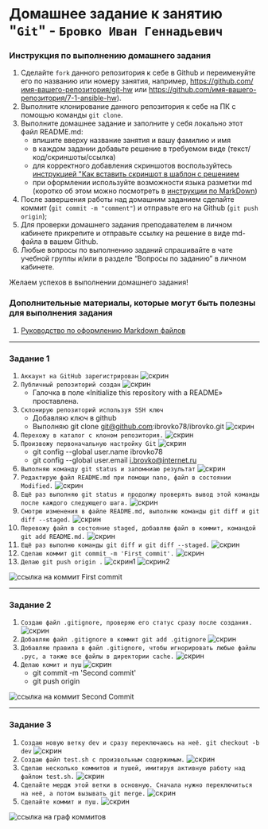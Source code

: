 # Домашнее задание к занятию "`Git`" - `Бровко Иван Геннадьевич`


### Инструкция по выполнению домашнего задания

   1. Сделайте `fork` данного репозитория к себе в Github и переименуйте его по названию или номеру занятия, например, https://github.com/имя-вашего-репозитория/git-hw или  https://github.com/имя-вашего-репозитория/7-1-ansible-hw).
   2. Выполните клонирование данного репозитория к себе на ПК с помощью команды `git clone`.
   3. Выполните домашнее задание и заполните у себя локально этот файл README.md:
      - впишите вверху название занятия и вашу фамилию и имя
      - в каждом задании добавьте решение в требуемом виде (текст/код/скриншоты/ссылка)
      - для корректного добавления скриншотов воспользуйтесь [инструкцией "Как вставить скриншот в шаблон с решением](https://github.com/netology-code/sys-pattern-homework/blob/main/screen-instruction.md)
      - при оформлении используйте возможности языка разметки md (коротко об этом можно посмотреть в [инструкции  по MarkDown](https://github.com/netology-code/sys-pattern-homework/blob/main/md-instruction.md))
   4. После завершения работы над домашним заданием сделайте коммит (`git commit -m "comment"`) и отправьте его на Github (`git push origin`);
   5. Для проверки домашнего задания преподавателем в личном кабинете прикрепите и отправьте ссылку на решение в виде md-файла в вашем Github.
   6. Любые вопросы по выполнению заданий спрашивайте в чате учебной группы и/или в разделе “Вопросы по заданию” в личном кабинете.
   
Желаем успехов в выполнении домашнего задания!
   
### Дополнительные материалы, которые могут быть полезны для выполнения задания

1. [Руководство по оформлению Markdown файлов](https://gist.github.com/Jekins/2bf2d0638163f1294637#Code)

---

### Задание 1

1. `Аккаунт на GitHub зарегистрирован`  ![скрин](https://github.com/ibrovko78/8-01-hw/tree/main/img/1-1.png)
2. `Публичный репозиторий создан` ![скрин](https://github.com/ibrovko78/8-01-hw/tree/main/img/1-2.png)
   * Галочка в поле «Initialize this repository with a README» проставлена. 
3. `Склонирую репозиторий используя SSH ключ`
   * Добавляю ключ в github 
   * Выполняю git clone git@github.com:ibrovko78/ibrovko.git  ![скрин](https://github.com/ibrovko78/8-01-hw/tree/main/img/1-3.png)
4. `Перехожу в каталог с клоном репозитория.` ![скрин](https://github.com/ibrovko78/8-01-hw/tree/main/img/1-4.png)
5. `Произвожу первоначальную настройку Git` ![скрин](https://github.com/ibrovko78/8-01-hw/tree/main/img/1-5.png)
   * git config --global user.name ibrovko78
   * git config --global user.email i.brovko@internet.ru
6. `Выполняю команду git status и запомниаю результат` ![скрин](https://github.com/ibrovko78/8-01-hw/tree/main/img/1-6.png)
7. `Редактирую файл README.md при помощи nano, файл в состоянии Modified.` ![скрин](https://github.com/ibrovko78/8-01-hw/tree/main/img/1-7.png)
8. `Ещё раз выполняю git status и продолжу проверять вывод этой команды после каждого следующего шага.` ![скрин](https://github.com/ibrovko78/8-01-hw/tree/main/img/1-8.png)
9. `Смотрю изменения в файле README.md, выполняю команды git diff и git diff --staged.` ![скрин](https://github.com/ibrovko78/8-01-hw/tree/main/img/1-9.png)
10. `Перевожу файл в состояние staged, добавляю файл в коммит, командой git add README.md.` ![скрин](https://github.com/ibrovko78/8-01-hw/tree/main/img/1-10.png)
11. `Ещё раз выполню команды git diff и git diff --staged.` ![скрин](https://github.com/ibrovko78/8-01-hw/tree/main/img/1-11.png)
12. `Сделаю коммит git commit -m 'First commit'.` ![скрин](https://github.com/ibrovko78/8-01-hw/tree/main/img/1-12.png)
13. `Делаю git push origin .` ![скрин1](https://github.com/ibrovko78/8-01-hw/tree/main/img/1-13.png) ![скрин2](https://github.com/ibrovko78/8-01-hw/tree/main/img/1-13.1.png)

![ссылка на коммит First commit](https://github.com/ibrovko78/ibrovko/commit/4a54b5e302f4de6f9971b75aa31c43a12fceddfa)

---

### Задание 2

1. `Создаю файл .gitignore, проверяю его статус сразу после создания.` ![скрин](https://github.com/ibrovko78/8-01-hw/tree/main/img/2-1.png)
2. `Добавляю файл .gitignore в коммит git add .gitignore` ![скрин](https://github.com/ibrovko78/8-01-hw/tree/main/img/2-2.png)
3. `Добавляю правила в файл .gitignore, чтобы игнорировать любые файлы .pyc, а также все файлы в директории cache.` ![скрин](https://github.com/ibrovko78/8-01-hw/tree/main/img/2-3.png)
4. `Делаю комит и пуш` ![скрин](https://github.com/ibrovko78/8-01-hw/tree/main/img/2-4.png)
   * git commit -m 'Second commit'
   * git push origin

![ссылка на коммит Second Commit](https://github.com/ibrovko78/ibrovko/commit/394939919f31caba0d6440cdf1ccee0f3d2a730a)

---

### Задание 3

1. `Создаю новую ветку dev и сразу переключаюсь на неё. git checkout -b dev` ![скрин](https://github.com/ibrovko78/8-01-hw/tree/main/img/3-1.png)
2. `Создаю файл test.sh с произвольным содержимым.` ![скрин](https://github.com/ibrovko78/8-01-hw/tree/main/img/3-2.png)
3. `Сделаю несколько коммитов и пушей, имитируя активную работу над файлом test.sh.` ![скрин](https://github.com/ibrovko78/8-01-hw/tree/main/img/3-3.png)
4. `Сделайте мердж этой ветки в основную. Сначала нужно переключиться на неё, а потом вызывать git merge.` ![скрин](https://github.com/ibrovko78/8-01-hw/tree/main/img/3-4.png)
5. `Сделайте коммит и пуш.` ![скрин](https://github.com/ibrovko78/8-01-hw/tree/main/img/3-5.png)


![ссылка на граф коммитов](https://github.com/ibrovko78/ibrovko/network)

